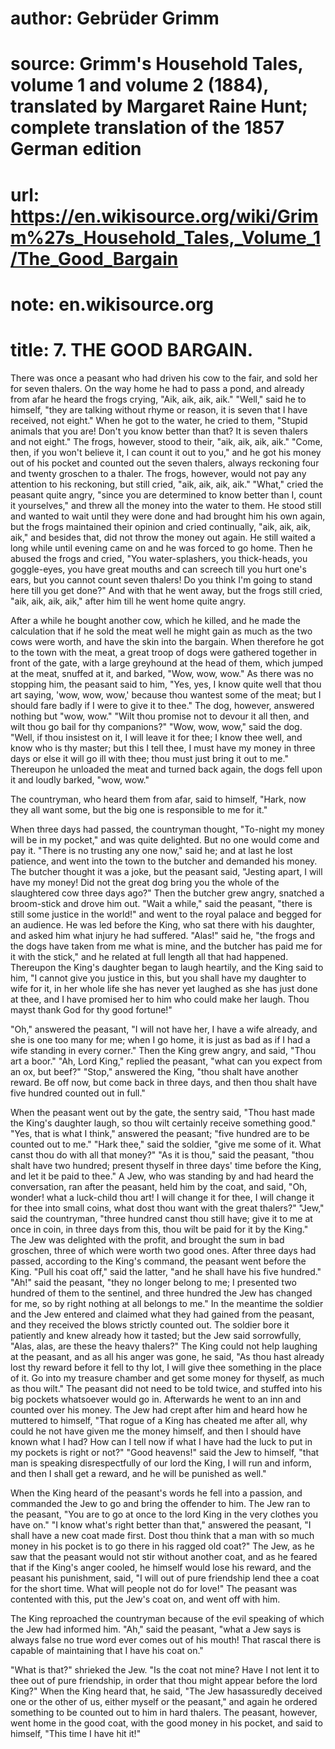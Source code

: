 # author: Gebrüder Grimm
# source: Grimm's Household Tales, volume 1 and volume 2 (1884), translated by Margaret Raine Hunt; complete translation of the 1857 German edition
# url: https://en.wikisource.org/wiki/Grimm%27s_Household_Tales,_Volume_1/The_Good_Bargain
# note: en.wikisource.org
# title: 7. THE GOOD BARGAIN. 

There was once a peasant who had driven his cow to the fair, and sold her for seven thalers. On the way home he had to pass a pond, and already from afar he heard the frogs crying, "Aik, aik, aik, aik." "Well," said he to himself, "they are talking without rhyme or reason, it is seven that I have received, not eight." When he got to the water, he cried to them, "Stupid animals that you are! Don't you know better than that? It is seven thalers and not eight." The frogs, however, stood to their, "aik, aik, aik, aik." "Come, then, if you won't believe it, I can count it out to you," and he got his money out of his pocket and counted out the seven thalers, always reckoning four and twenty groschen to a thaler. The frogs, however, would not pay any attention to his reckoning, but still cried, "aik, aik, aik, aik." "What," cried the peasant quite angry, "since you are determined to know better than I, count it yourselves," and threw all the money into the water to them. He stood still and wanted to wait until they were done and had brought him his own again, but the frogs maintained their opinion and cried continually, "aik, aik, aik, aik," and besides that, did not throw the money out again. He still waited a long while until evening came on and he was forced to go home. Then he abused the frogs and cried, "You water-splashers, you thick-heads, you goggle-eyes, you have great mouths and can screech till you hurt one's ears, but you cannot count seven thalers! Do you think I'm going to stand here till you get done?" And with that he went away, but the frogs still cried, "aik, aik, aik, aik," after him till he went home quite angry. 

After a while he bought another cow, which he killed, and he made the calculation that if he sold the meat well he might gain as much as the two cows were worth, and have the skin into the bargain. When therefore he got to the town with the meat, a great troop of dogs were gathered together in front of the gate, with a large greyhound at the head of them, which jumped at the meat, snuffed at it, and barked, "Wow, wow, wow." As ​there was no stopping him, the peasant said to him, "Yes, yes, I know quite well that thou art saying, 'wow, wow, wow,' because thou wantest some of the meat; but I should fare badly if I were to give it to thee." The dog, however, answered nothing but "wow, wow." "Wilt thou promise not to devour it all then, and wilt thou go bail for thy companions?" "Wow, wow, wow," said the dog. "Well, if thou insistest on it, I will leave it for thee; I know thee well, and know who is thy master; but this I tell thee, I must have my money in three days or else it will go ill with thee; thou must just bring it out to me." Thereupon he unloaded the meat and turned back again, the dogs fell upon it and loudly barked, "wow, wow." 

The countryman, who heard them from afar, said to himself, "Hark, now they all want some, but the big one is responsible to me for it." 

When three days had passed, the countryman thought, "To-night my money will be in my pocket," and was quite delighted. But no one would come and pay it. "There is no trusting any one now," said he; and at last he lost patience, and went into the town to the butcher and demanded his money. The butcher thought it was a joke, but the peasant said, "Jesting apart, I will have my money! Did not the great dog bring you the whole of the slaughtered cow three days ago?" Then the butcher grew angry, snatched a broom-stick and drove him out. "Wait a while," said the peasant, "there is still some justice in the world!" and went to the royal palace and begged for an audience. He was led before the King, who sat there with his daughter, and asked him what injury he had suffered. "Alas!" said he, "the frogs and the dogs have taken from me what is mine, and the butcher has paid me for it with the stick," and he related at full length all that had happened. Thereupon the King's daughter began to laugh heartily, and the King said to him, "I cannot give you justice in this, but you shall have my daughter to wife for it, in her whole life she has never yet laughed as she has just done at thee, and I have promised her to him who could make her laugh. Thou mayst thank God for thy good fortune!" 

​"Oh," answered the peasant, "I will not have her, I have a wife already, and she is one too many for me; when I go home, it is just as bad as if I had a wife standing in every corner." Then the King grew angry, and said, "Thou art a boor." "Ah, Lord King," replied the peasant, "what can you expect from an ox, but beef?" "Stop," answered the King, "thou shalt have another reward. Be off now, but come back in three days, and then thou shalt have five hundred counted out in full." 

When the peasant went out by the gate, the sentry said, "Thou hast made the King's daughter laugh, so thou wilt certainly receive something good." "Yes, that is what I think," answered the peasant; "five hundred are to be counted out to me." "Hark thee," said the soldier, "give me some of it. What canst thou do with all that money?" "As it is thou," said the peasant, "thou shalt have two hundred; present thyself in three days' time before the King, and let it be paid to thee." A Jew, who was standing by and had heard the conversation, ran after the peasant, held him by the coat, and said, "Oh, wonder! what a luck-child thou art! I will change it for thee, I will change it for thee into small coins, what dost thou want with the great thalers?" "Jew," said the countryman, "three hundred canst thou still have; give it to me at once in coin, in three days from this, thou wilt be paid for it by the King." The Jew was delighted with the profit, and brought the sum in bad groschen, three of which were worth two good ones. After three days had passed, according to the King's command, the peasant went before the King. "Pull his coat off," said the latter, "and he shall have his five hundred." "Ah!" said the peasant, "they no longer belong to me; I presented two hundred of them to the sentinel, and three hundred the Jew has changed for me, so by right nothing at all belongs to me." In the meantime the soldier and the Jew entered and claimed what they had gained from the peasant, and they received the blows strictly counted out. The soldier bore it patiently and knew already how it tasted; but the Jew said sorrowfully, "Alas, alas, are these the heavy thalers?" The King could not help laughing at the peasant, and as ​all his anger was gone, he said, "As thou hast already lost thy reward before it fell to thy lot, I will give thee something in the place of it. Go into my treasure chamber and get some money for thyself, as much as thou wilt." The peasant did not need to be told twice, and stuffed into his big pockets whatsoever would go in. Afterwards he went to an inn and counted over his money. The Jew had crept after him and heard how he muttered to himself, "That rogue of a King has cheated me after all, why could he not have given me the money himself, and then I should have known what I had? How can I tell now if what I have had the luck to put in my pockets is right or not?" "Good heavens!" said the Jew to himself, "that man is speaking disrespectfully of our lord the King, I will run and inform, and then I shall get a reward, and he will be punished as well." 

When the King heard of the peasant's words he fell into a passion, and commanded the Jew to go and bring the offender to him. The Jew ran to the peasant, "You are to go at once to the lord King in the very clothes you have on." "I know what's right better than that," answered the peasant, "I shall have a new coat made first. Dost thou think that a man with so much money in his pocket is to go there in his ragged old coat?" The Jew, as he saw that the peasant would not stir without another coat, and as he feared that if the King's anger cooled, he himself would lose his reward, and the peasant his punishment, said, "I will out of pure friendship lend thee a coat for the short time. What will people not do for love!" The peasant was contented with this, put the Jew's coat on, and went off with him. 

The King reproached the countryman because of the evil speaking of which the Jew had informed him. "Ah," said the peasant, "what a Jew says is always false no true word ever comes out of his mouth! That rascal there is capable of maintaining that I have his coat on." 

"What is that?" shrieked the Jew. "Is the coat not mine? Have I not lent it to thee out of pure friendship, in order that thou might appear before the lord King?" When the King heard that, he said, "The Jew has ​assuredly deceived one or the other of us, either myself or the peasant," and again he ordered something to be counted out to him in hard thalers. The peasant, however, went home in the good coat, with the good money in his pocket, and said to himself, "This time I have hit it!" 

